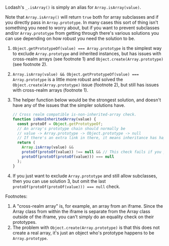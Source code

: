 Lodash's `_.isArray()` is simply an alias for `Array.isArray(value)`.

Note that `Array.isArray()` will return `true` both for array subclasses and if you directly pass in `Array.prototype`. In many cases this sort of thing isn't something you need to worry about, but if you want to prevent subclasses and/or `Array.prototype` from getting through there's various solutions you can use depending on how robust you need the solution to be.

1. `Object.getPrototypeOf(value) === Array.prototype` is the simplest way to exclude `Array.prototype` and inherited instances, but has issues with cross-realm arrays (see footnote 1) and `Object.create(Array.prototype)` (see footnote 2).
2. `Array.isArray(value) && Object.getPrototypeOf(value) === Array.prototype` is a little more robust and solved the `Object.create(Array.prototype)` issue (footnote 2), but still has issues with cross-realm arrays (footnote 1).
3. The helper function below would be the strongest solution, and doesn't have any of the issues that the simpler solutions have.

    ```javascript
    // Cross realm compatible is-non-inherited-array check.
    function isNonInheritedArray(value) {
      const protoOf = Object.getPrototypeOf;
      // An array's prototype chain should normally be
      // value -> Array.prototype -> Object.prototype -> null
      // If there's an extra link in there, it means inheritance has happened.
      return (
        Array.isArray(value) &&
        protoOf(protoOf(value)) !== null && // This check fails if you pass in Array.prototype.
        protoOf(protoOf(protoOf(value))) === null
      );
    }
    ```

4. If you just want to exclude `Array.prototype` and still allow subclasses, then you can use solution 3, but omit the last `protoOf(protoOf(protoOf(value))) === null` check.

Footnotes:
1. A "cross-realm array" is, for example, an array from an iframe. Since the Array class from within the iframe is separate from the Array class outside of the iframe, you can't simply do an equality check on their prototypes.
2. The problem with `Object.create(Array.prototype)` is that this does not create a real array, it's just an object who's prototype happens to be `Array.prototype`.

